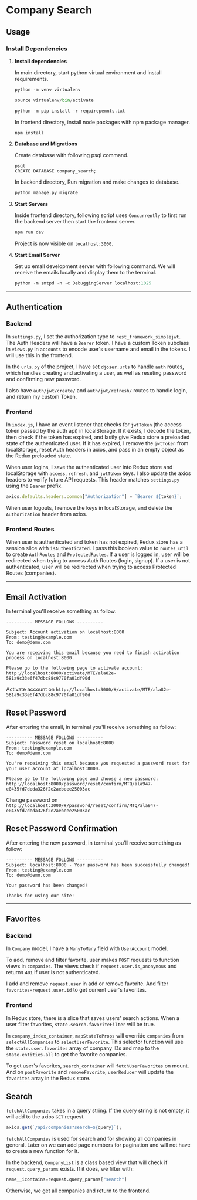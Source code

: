 # Company Search

## Usage
### Install Dependencies
1.  **Install dependencies**

    In main directory, start python virtual environment and install requirements.

    ```python
    python -m venv virtualenv

    source virtualenv/bin/activate

    python -m pip install -r requirepemnts.txt
    ```
    In frontend directory, install node packages with npm package manager.

    ```js
    npm install
    ```
    
2. **Database and Migrations**

    Create database with following psql command. 

    ```shell
    psql
    CREATE DATABASE company_search;
    ```
    
    In backend directory, Run migration and make changes to database. 

    ```python
    python manage.py migrate
    ```

3. **Start Servers**

    Inside frontend directory, following script uses `Concurrently` to first run the backend server then start the frontend server.

    ```js
    npm run dev
    ```

    Project is now visible on `localhost:3000`.

4. **Start Email Server**
    
    Set up email development server with following command. We will receive the emails locally and display them to the terminal.
    
    ```python
    python -m smtpd -n -c DebuggingServer localhost:1025
    ```
<hr>

## Authentication

  ### Backend 

  In `settings.py`, I set the authorization type to `rest_framework_simplejwt`. The Auth Headers will have a `Bearer` token. I have a custom Token subclass in `views.py` in `accounts` to encode user's username and email in the tokens. I will use this in the frontend. 
  
  In the `urls.py` of the project, I have set `djoser.urls` to handle `auth` routes, which handles creating and activating a user, as well as reseting password and confirming new password. 

  I also have `auth/jwt/create/` and `auth/jwt/refresh/` routes to handle login, and return my custom Token. 
  
  ### Frontend

  In `index.js`, I have an event listener that checks for `jwtToken` (the access token passed by the auth api) in localStorage. If it exists, I decode the token, then check if the token has expired, and lastly give Redux store a preloaded state of the authenticated user. If it has expired, I remove the `jwtToken` from localStorage, reset Auth headers in axios, and pass in an empty object as the Redux preloaded state.

  When user logins, I save the authenticated user into Redux store and localStorage with `access`, `refresh`, and `jwtToken` keys. I also update the axios headers to verify future API requests. This header matches `settings.py` using the `Bearer` prefix.

  ```js
  axios.defaults.headers.common["Authorization"] = `Bearer ${token}`;
  ```

  When user logouts, I remove the keys in localStorage, and delete the `Authorization` header from axios. 

  ### Frontend Routes

  When user is authenticated and token has not expired, Redux store has a session slice with `isAuthenticated`. I pass this boolean value to `routes_util` to create `AuthRoutes` and `ProtectedRoutes`. If a user is logged in, user will be redirected when trying to access Auth Routes (login, signup). If a user is not authenticated, user will be redirected when trying to access Protected Routes (companies).

<hr>

## Email Activation

  In terminal you'll receive something as follow: 

  ```shell
  ---------- MESSAGE FOLLOWS ----------
  
  Subject: Account activation on localhost:8000
  From: testing@example.com
  To: demo@demo.com
  
  You are receiving this email because you need to finish activation process on localhost:8000.
  
  Please go to the following page to activate account:
  http://localhost:8000/activate/MTE/ala82e-581a9c33e6f47dbc88c9770fa01df90d
  ```
  
  Activate account on `http://localhost:3000/#/activate/MTE/ala82e-581a9c33e6f47dbc88c9770fa01df90d`

## Reset Password

  After entering the email, in terminal you'll receive something as follow:

  ```shell
  ---------- MESSAGE FOLLOWS ----------
  Subject: Password reset on localhost:8000
  From: testing@example.com
  To: demo@demo.com
  
  You're receiving this email because you requested a password reset for your user account at localhost:8000.

  Please go to the following page and choose a new password:
  http://localhost:8000/password/reset/confirm/MTQ/ala947-e0435fd7deda326f2e2aebeee25003ac
  ```
  
  Change password on `http://localhost:3000/#/password/reset/confirm/MTQ/ala947-e0435fd7deda326f2e2aebeee25003ac`

## Reset Password Confirmation

  After entering the new password, in terminal you'll receive something as follow:

  ```shell
  ---------- MESSAGE FOLLOWS ----------
  Subject: localhost:8000 - Your password has been successfully changed!
  From: testing@example.com
  To: demo@demo.com
  
  Your password has been changed!

  Thanks for using our site!
  ```
<hr>

## Favorites

  ### Backend

  In `Company` model, I have a `ManyToMany` field with `UserAccount` model.

  To add, remove and filter favorite, user makes `POST` requests to function views in `companies`. The views check if `request.user.is_anonymous` and returns `401` if user is not authenticated. 

  I add and remove `request.user` in add or remove favorite. And filter `favorites=request.user.id` to get current user's favorites. 

  ### Frontend

  In Redux store, there is a slice that saves users' search actions. When a user filter favorites, `state.search.favoriteFilter` will be true. 

  In `company_index_container`, `mapStateToProps` will override `companies` from `selectAllCompanies` to `selectUserFavorite`. This selector function will use the `state.user.favorites` array of company IDs and map to the `state.entities.all` to get the favorite companies.

  To get user's favorites, `search_container` will `fetchUserFavorites` on mount. And on `postFavorite` and `removeFavorite`, `userReducer` will update the `favorites` array in the Redux store.

## Search

  `fetchAllCompanies` takes in a query string. If the query string is not empty, it will add to the axios `GET` request.

  ```js
  axios.get(`/api/companies?search=${query}`);
  ```

  `fetchAllCompanies` is used for search and for showing all companies in general. Later on we can add page numbers for pagination and will not have to create a new function for it.

  In the backend, `CompanyList` is a class based view that will check if `request.query_params` exists. If it does, we filter with: 

  ```python
  name__icontains=request.query_params["search"]
  ```

  Otherwise, we get all companies and return to the frontend.